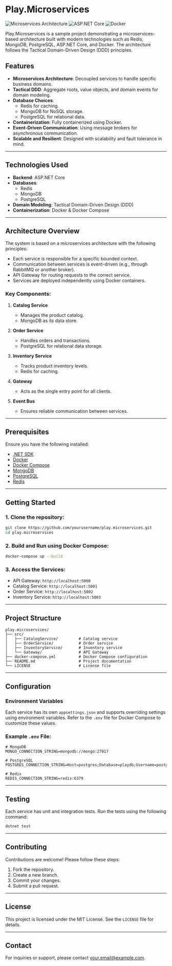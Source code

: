 # Play.Microservices

![Microservices Architecture](https://img.shields.io/badge/microservices-DDD-blue)
![ASP.NET Core](https://img.shields.io/badge/ASP.NET-Core-orange)
![Docker](https://img.shields.io/badge/Docker-Containerization-lightblue)

Play.Microservices is a sample project demonstrating a microservices-based architecture built with modern technologies such as Redis, MongoDB, PostgreSQL, ASP.NET Core, and Docker. The architecture follows the Tactical Domain-Driven Design (DDD) principles.

## Features
- **Microservices Architecture**: Decoupled services to handle specific business domains.
- **Tactical DDD**: Aggregate roots, value objects, and domain events for domain modeling.
- **Database Choices**:
  - Redis for caching.
  - MongoDB for NoSQL storage.
  - PostgreSQL for relational data.
- **Containerization**: Fully containerized using Docker.
- **Event-Driven Communication**: Using message brokers for asynchronous communication.
- **Scalable and Resilient**: Designed with scalability and fault tolerance in mind.

---

## Technologies Used
- **Backend**: ASP.NET Core
- **Databases**:
  - Redis
  - MongoDB
  - PostgreSQL
- **Domain Modeling**: Tactical Domain-Driven Design (DDD)
- **Containerization**: Docker & Docker Compose

---

## Architecture Overview
The system is based on a microservices architecture with the following principles:

- Each service is responsible for a specific bounded context.
- Communication between services is event-driven (e.g., through RabbitMQ or another broker).
- API Gateway for routing requests to the correct service.
- Services are deployed independently using Docker containers.

### Key Components:
1. **Catalog Service**
   - Manages the product catalog.
   - MongoDB as its data store.

2. **Order Service**
   - Handles orders and transactions.
   - PostgreSQL for relational data storage.

3. **Inventory Service**
   - Tracks product inventory levels.
   - Redis for caching.

4. **Gateway**
   - Acts as the single entry point for all clients.

5. **Event Bus**
   - Ensures reliable communication between services.

---

## Prerequisites
Ensure you have the following installed:

- [.NET SDK](https://dotnet.microsoft.com/download)
- [Docker](https://www.docker.com/)
- [Docker Compose](https://docs.docker.com/compose/)
- [MongoDB](https://www.mongodb.com/try/download/community)
- [PostgreSQL](https://www.postgresql.org/download/)
- [Redis](https://redis.io/download)

---

## Getting Started
### 1. Clone the repository:
```bash
git clone https://github.com/yourusername/play.microservices.git
cd play.microservices
```

### 2. Build and Run using Docker Compose:
```bash
docker-compose up --build
```

### 3. Access the Services:
- API Gateway: `http://localhost:5000`
- Catalog Service: `http://localhost:5001`
- Order Service: `http://localhost:5002`
- Inventory Service: `http://localhost:5003`

---

## Project Structure
```
play.microservices/
├── src/
│   ├── CatalogService/         # Catalog service
│   ├── OrderService/           # Order service
│   ├── InventoryService/       # Inventory service
│   └── Gateway/                # API Gateway
├── docker-compose.yml          # Docker Compose configuration
├── README.md                   # Project documentation
└── LICENSE                     # License file
```

---

## Configuration
### Environment Variables
Each service has its own `appsettings.json` and supports overriding settings using environment variables. Refer to the `.env` file for Docker Compose to customize these values.

### Example `.env` File:
```env
# MongoDB
MONGO_CONNECTION_STRING=mongodb://mongo:27017

# PostgreSQL
POSTGRES_CONNECTION_STRING=Host=postgres;Database=playdb;Username=postgres;Password=password

# Redis
REDIS_CONNECTION_STRING=redis:6379
```

---

## Testing
Each service has unit and integration tests. Run the tests using the following command:

```bash
dotnet test
```

---

## Contributing
Contributions are welcome! Please follow these steps:
1. Fork the repository.
2. Create a new branch.
3. Commit your changes.
4. Submit a pull request.

---

## License
This project is licensed under the MIT License. See the `LICENSE` file for details.

---

## Contact
For inquiries or support, please contact [your.email@example.com](mailto:your.email@example.com).
